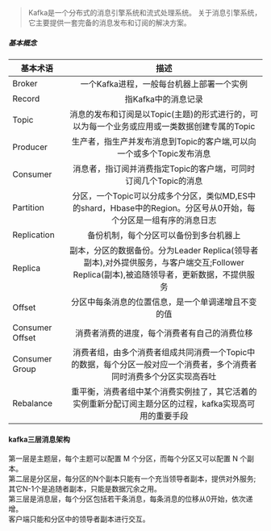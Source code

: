 > Kafka是一个分布式的消息引擎系统和流式处理系统。
关于消息引擎系统，它主要提供一套完备的消息发布和订阅的解决方案。

##### 基本概念

|基本术语|描述|
|---|:---:|
|Broker|一个Kafka进程，一般每台机器上部署一个实例|
|Record|指Kafka中的消息记录|
|Topic|消息的发布和订阅是以Topic(主题)的形式进行的，可以为每一个业务或应用或一类数据创建专属的Topic|
|Producer|生产者，指生产并发布消息到Topic的客户端,可以向一个或多个Topic发布消息|
|Consumer|消息者，指订阅并消费指定Topic的客户端，可同时订阅几个Topic的消息|
|Partition|分区，一个Topic可以分成多个分区，类似MD,ES中的shard，Hbase中的Region。分区号从0开始，每个分区是一组有序的消息日志|
|Replication|备份机制，每个分区可以备份到多台机器上|
|Replica|副本，分区的数据备份。分为Leader Replica(领导者副本),对外提供服务，与客户端交互;Follower Replica(副本),被追随领导者，更新数据，不提供服务|
|Offset|分区中每条消息的位置信息，是一个单调递增且不变的值
|Consumer Offset|消费者消费的进度，每个消费者有自己的消费位移|
|Consumer Group|消费者组，由多个消费者组成共同消费一个Topic中的数据，每个分区一般对应一个消费者，多个消费者同时消费多个分区实现高吞吐|
|Rebalance|重平衡，消费者组中某个消费实例挂了，其它活着的实例重新分配订阅主题分区的过程，kafka实现高可用的重要手段|

#### kafka三层消息架构
第一层是主题层，每个主题可以配置 M 个分区，而每个分区又可以配置 N 个副本。  
第二层是分区层，每分区的N个副本只能有一个充当领导者副本，提供对外服务;其它N-1个是追随者副本，只能是数据冗余之用。  
第三层是消息层，每个分区包括若干条消息，每条消息的位移从0开始，依次递增。  
客户端只能和分区中的领导者副本进行交互。

